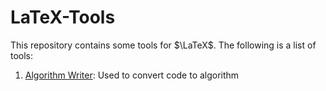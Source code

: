 # LaTeX-Tools

This repository contains some tools for $\LaTeX$. The following is a list of tools:

1. [Algorithm Writer](Algorithm-Writer): Used to convert code to algorithm
